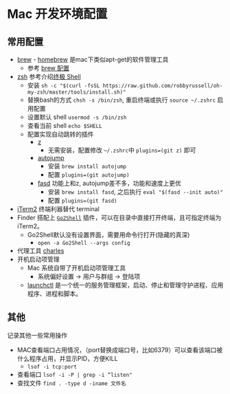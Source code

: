 # Mac 开发环境配置

## 常用配置

- [brew](https://brew.sh/) - [homebrew](https://github.com/Homebrew/homebrew) 是mac下类似apt-get的软件管理工具
  - 参考 [brew 配置](./brew.html)
- [zsh](https://ohmyz.sh/) 参考介绍[终极 Shell](https://zhuanlan.zhihu.com/p/19556676)
  - 安装 `sh -c "$(curl -fsSL https://raw.github.com/robbyrussell/oh-my-zsh/master/tools/install.sh)"`
  - 替换bash的方式 `chsh -s /bin/zsh`, 重启终端或执行 `source ~/.zshrc` 启用配置
  - 设置默认 shell `usermod -s /bin/zsh`
  - 查看当前 shell `echo $SHELL`
  - 配置实现自动跳转的插件
    - [z](https://github.com/rupa/z)
      - 无需安装，配置修改 `~/.zshrc`中 `plugins=(git z)` 即可
    - [autojump](https://github.com/joelthelion/autojump)
      - 安装 `brew install autojump`
      - 配置 `plugins=(git autojump)`
    - [fasd](https://github.com/clvv/fasd) 功能上和z, autojump差不多，功能和速度上更优
      - 安装 `brew install fasd`, 之后执行 `eval "$(fasd --init auto)"`
      - 配置 `plugins=(git fasd)`
- [iTerm2](https://iterm2.com/) 终端利器替代 terminal
- Finder 搭配上 [`Go2Shell`](https://zipzapmac.com/Go2Shell) 插件，可以在目录中直接打开终端，且可指定终端为iTerm2。
  - Go2Shell默认没有设置界面，需要用命令行打开(隐藏的真深)
    - `open -a Go2Shell --args config`
  <!-- ![go2shell-config](../img/go2shell-config.png) -->
- 代理工具 [charles](https://www.charlesproxy.com/)
- 开机启动项管理
  - Mac 系统自带了开机启动项管理工具
    - 系统偏好设置 -> 用户与群组 -> 登陆项
  - [launchctl](https://www.jianshu.com/p/b65c1d339eec) 是一个统一的服务管理框架，启动、停止和管理守护进程、应用程序、进程和脚本。

## 其他

记录其他一些常用操作

- MAC查看端口占用情况，（port替换成端口号，比如6379）可以查看该端口被什么程序占用，并显示PID，方便KILL
  - `lsof -i tcp:port`
- 查看端口 `lsof -i -P | grep -i “listen"`
- 查找文件
  `find . -type d -iname 文件名`
